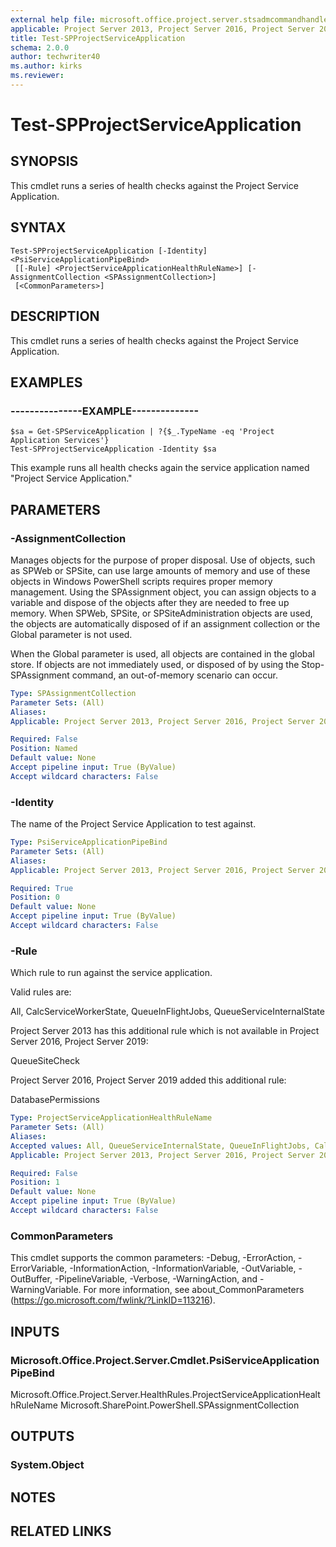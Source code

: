 ```yaml
---
external help file: microsoft.office.project.server.stsadmcommandhandler.dll-help.xml
applicable: Project Server 2013, Project Server 2016, Project Server 2019
title: Test-SPProjectServiceApplication
schema: 2.0.0
author: techwriter40
ms.author: kirks
ms.reviewer:
---
```


# Test-SPProjectServiceApplication

## SYNOPSIS
This cmdlet runs a series of health checks against the Project Service Application.

## SYNTAX

```
Test-SPProjectServiceApplication [-Identity] <PsiServiceApplicationPipeBind>
 [[-Rule] <ProjectServiceApplicationHealthRuleName>] [-AssignmentCollection <SPAssignmentCollection>]
 [<CommonParameters>]
```

## DESCRIPTION
This cmdlet runs a series of health checks against the Project Service Application.

## EXAMPLES

### ---------------EXAMPLE--------------
```
$sa = Get-SPServiceApplication | ?{$_.TypeName -eq 'Project Application Services'}
Test-SPProjectServiceApplication -Identity $sa
```

This example runs all health checks again the service application named "Project Service Application."

## PARAMETERS

### -AssignmentCollection
Manages objects for the purpose of proper disposal. Use of objects, such as SPWeb or SPSite, can use large amounts of memory and use of these objects in Windows PowerShell scripts requires proper memory management. Using the SPAssignment object, you can assign objects to a variable and dispose of the objects after they are needed to free up memory. When SPWeb, SPSite, or SPSiteAdministration objects are used, the objects are automatically disposed of if an assignment collection or the Global parameter is not used.

When the Global parameter is used, all objects are contained in the global store. If objects are not immediately used, or disposed of by using the Stop-SPAssignment command, an out-of-memory scenario can occur.

```yaml
Type: SPAssignmentCollection
Parameter Sets: (All)
Aliases: 
Applicable: Project Server 2013, Project Server 2016, Project Server 2019

Required: False
Position: Named
Default value: None
Accept pipeline input: True (ByValue)
Accept wildcard characters: False
```

### -Identity
The name of the Project Service Application to test against.

```yaml
Type: PsiServiceApplicationPipeBind
Parameter Sets: (All)
Aliases: 
Applicable: Project Server 2013, Project Server 2016, Project Server 2019

Required: True
Position: 0
Default value: None
Accept pipeline input: True (ByValue)
Accept wildcard characters: False
```

### -Rule
Which rule to run against the service application.

Valid rules are:

All, CalcServiceWorkerState, QueueInFlightJobs, QueueServiceInternalState

Project Server 2013 has this additional rule which is not available in Project Server 2016, Project Server 2019:

QueueSiteCheck

Project Server 2016, Project Server 2019 added this additional rule:

DatabasePermissions

```yaml
Type: ProjectServiceApplicationHealthRuleName
Parameter Sets: (All)
Aliases: 
Accepted values: All, QueueServiceInternalState, QueueInFlightJobs, CalcServiceWorkerState, DatabasePermissions
Applicable: Project Server 2013, Project Server 2016, Project Server 2019

Required: False
Position: 1
Default value: None
Accept pipeline input: True (ByValue)
Accept wildcard characters: False
```

### CommonParameters
This cmdlet supports the common parameters: -Debug, -ErrorAction, -ErrorVariable, -InformationAction, -InformationVariable, -OutVariable, -OutBuffer, -PipelineVariable, -Verbose, -WarningAction, and -WarningVariable. For more information, see about_CommonParameters (https://go.microsoft.com/fwlink/?LinkID=113216).

## INPUTS

### Microsoft.Office.Project.Server.Cmdlet.PsiServiceApplicationPipeBind
Microsoft.Office.Project.Server.HealthRules.ProjectServiceApplicationHealthRuleName
Microsoft.SharePoint.PowerShell.SPAssignmentCollection

## OUTPUTS

### System.Object

## NOTES

## RELATED LINKS

